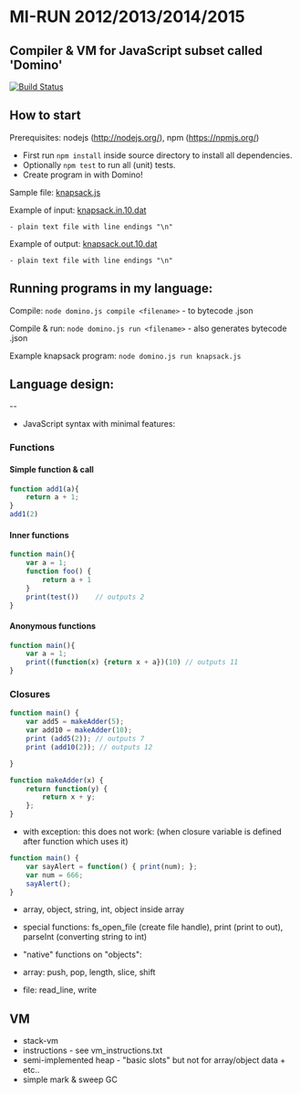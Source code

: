 # MI-RUN 2012/2013/2014/2015

## Compiler & VM for JavaScript subset called 'Domino'

[![Build Status](https://travis-ci.org/tenerd/mi-run.svg?branch=master)](https://travis-ci.org/tenerd/mi-run)

## How to start

Prerequisites: nodejs (http://nodejs.org/), npm (https://npmjs.org/)

* First run `npm install` inside source directory to install all dependencies.
* Optionally `npm test` to run all (unit) tests.
* Create program in with Domino!

Sample file: <a href="knapsack.js">knapsack.js</a>

Example of input: <a href="compiler/fixture/knapsack.in.10.dat">knapsack.in.10.dat</a>

    - plain text file with line endings "\n" 
    
Example of output: <a href="compiler/fixture/knapsack.out.10.dat">knapsack.out.10.dat</a>

    - plain text file with line endings "\n"

## Running programs in my language:

Compile:  `node domino.js compile <filename>` 
    - to bytecode <filename>.json

Compile & run: `node domino.js run <filename>`
    - also generates bytecode <filename>.json

Example knapsack program: `node domino.js run knapsack.js`

## Language design:
--
* JavaScript syntax with minimal features:
 
 
### Functions

#### Simple function & call

~~~~ JavaScript
function add1(a){     
    return a + 1;
}
add1(2)
~~~~

#### Inner functions
 
~~~~ JavaScript
function main(){
    var a = 1; 
    function foo() {
        return a + 1
    } 
    print(test())    // outputs 2
}
~~~~

#### Anonymous functions

~~~~ JavaScript
function main(){
    var a = 1; 
    print((function(x) {return x + a})(10) // outputs 11     
}
~~~~

### Closures

~~~~ JavaScript
function main() {
    var add5 = makeAdder(5);
    var add10 = makeAdder(10);
    print (add5(2)); // outputs 7
    print (add10(2)); // outputs 12

}

function makeAdder(x) {
    return function(y) {
        return x + y;
    };
}
~~~~

* with exception: this does not work: 
(when closure variable is defined after function which uses it) 

~~~~ JavaScript
function main() {
    var sayAlert = function() { print(num); };
    var num = 666;
    sayAlert();
}
~~~~


*  array, object, string, int, object inside array
* special functions: fs_open_file (create file handle), print (print to out), parseInt (converting string to int)
* "native" functions on "objects":

 * array: push, pop, length, slice, shift
 * file: read_line, write
 

 

VM
--
* stack-vm
* instructions - see vm_instructions.txt
* semi-implemented heap - "basic slots" but not for array/object data + etc..
* simple mark & sweep GC


